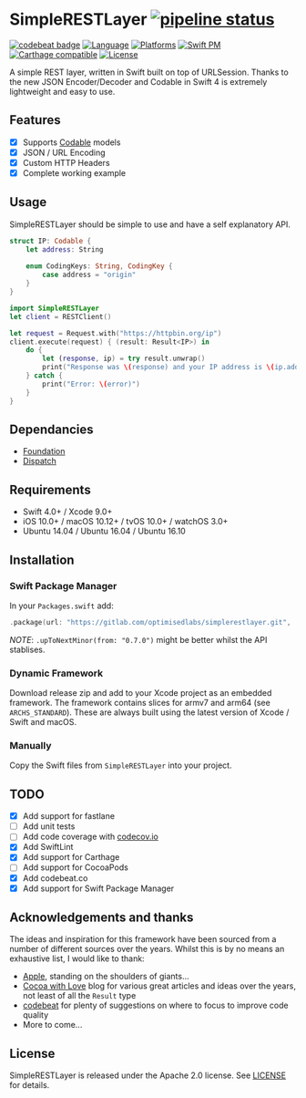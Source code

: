# SimpleRESTLayer [![pipeline status](https://gitlab.com/optimisedlabs/simplerestlayer/badges/master/pipeline.svg)](https://gitlab.com/optimisedlabs/simplerestlayer/pipelines)

[![codebeat badge](https://codebeat.co/badges/118122e9-f912-47e5-89d2-13a5dcc92f34)](https://codebeat.co/projects/github-com-graemer957-simplerestlayer-master)
[![Language](https://img.shields.io/badge/language-Swift%204.0-orange.svg)](https://developer.apple.com/swift/)
[![Platforms](https://img.shields.io/badge/platform-ios%20%7C%20macos%20%7C%20tvos%20%7C%20watchos%20%7C%20linux-yellow.svg)](https://gitlab.com/optimisedlabs/simplerestlayer)
[![Swift PM](https://img.shields.io/badge/spm-compatible-brightgreen.svg)](https://swift.org/package-manager)
[![Carthage compatible](https://img.shields.io/badge/Carthage-compatible-4BC51D.svg)](https://github.com/Carthage/Carthage)
[![License](https://img.shields.io/badge/license-Apache--2.0-lightgrey.svg)](LICENSE)

A simple REST layer, written in Swift built on top of URLSession. Thanks to the new JSON Encoder/Decoder and Codable in Swift 4 is extremely lightweight and easy to use.

## Features

- [x] Supports [Codable](https://github.com/apple/swift-evolution/blob/master/proposals/0166-swift-archival-serialization.md) models
- [x] JSON / URL Encoding
- [x] Custom HTTP Headers
- [x] Complete working example

## Usage

SimpleRESTLayer should be simple to use and have a self explanatory API.

```swift
struct IP: Codable {
    let address: String
    
    enum CodingKeys: String, CodingKey {
        case address = "origin"
    }
}

import SimpleRESTLayer
let client = RESTClient()

let request = Request.with("https://httpbin.org/ip")
client.execute(request) { (result: Result<IP>) in
    do {
        let (response, ip) = try result.unwrap()
        print("Response was \(response) and your IP address is \(ip.address)")
    } catch {
        print("Error: \(error)")
    }
}
```

## Dependancies

- [Foundation](https://developer.apple.com/documentation/foundation/urlsession)
- [Dispatch](https://developer.apple.com/documentation/dispatch)

## Requirements

- Swift 4.0+ / Xcode 9.0+
- iOS 10.0+ / macOS 10.12+ / tvOS 10.0+ / watchOS 3.0+
- Ubuntu 14.04 / Ubuntu 16.04 / Ubuntu 16.10

## Installation

### Swift Package Manager

In your `Packages.swift` add:

```swift
.package(url: "https://gitlab.com/optimisedlabs/simplerestlayer.git", .from: "0.7.0")
```

*NOTE*: `.upToNextMinor(from: "0.7.0")` might be better whilst the API stablises.

### Dynamic Framework

Download release zip and add to your Xcode project as an embedded framework. The framework contains slices for armv7 and arm64 (see `ARCHS_STANDARD`). These are always built using the latest version of Xcode / Swift and macOS.

### Manually

Copy the Swift files from `SimpleRESTLayer` into your project.

## TODO
- [x] Add support for fastlane
- [ ] Add unit tests
- [ ] Add code coverage with [codecov.io](https://github.com/codecov/example-swift)
- [x] Add SwiftLint
- [x] Add support for Carthage
- [ ] Add support for CocoaPods
- [x] Add codebeat.co
- [x] Add support for Swift Package Manager

## Acknowledgements and thanks

The ideas and inspiration for this framework have been sourced from a number of different sources over the years. Whilst this is by no means an exhaustive list, I would like to thank:
- [Apple](https://developer.apple.com), standing on the shoulders of giants...
- [Cocoa with Love](https://www.cocoawithlove.com/blog) blog for various great articles and ideas over the years, not least of all the `Result` type
- [codebeat](https://codebeat.co) for plenty of suggestions on where to focus to improve code quality
- More to come...

## License

SimpleRESTLayer is released under the Apache 2.0 license. See [LICENSE](LICENSE) for details.